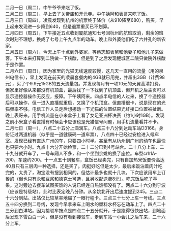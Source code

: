 二月一日（周二），中午爷爷来吃了饭。</br>
二月二日（周三），早上去了关帝庙和开元寺。中午姨阿和表哥来吃了饭。</br>
二月三日（周四），凌晨发现到杭州的机票终于降价（从910降至680），购买。早上起来发现进一步降到640，但是退票重买已不划算。</br>
二月四日（周五），下午接近五点收到厦航通知七号回杭州的航班取消，剩余的班次时刻不理想，换成了七号上午九点半的动车。晚上和外婆他们吃了六井孔的新农家。</br>
二月五日（周六），今天上午十点到外婆家，等蔡志超表舅和他妻子和他儿子来做客。下午本来打算到二院做一下核酸，但是到了之后发现鲤城区二院只做院外核酸于是作罢。</br>
二月六日（周日），因为家里的光猫无线速度较慢，这几天一直用的流量（用的泉州电信卡），早上发现在前天的凌晨套餐内的4GB就已用完，并超出3GB（计费98元），买了个9.9元15GB的五天流量包。并发现每月有一项10元的天翼高清扣费，但家里好像从来都没有机顶盒，最后找了一下找到了机顶盒，但开机之后主页可以显示遥控器操作无反应，报障。下午姨阿来。四点半电信的人过来，换了个遥控器后可以操作，但一进入直播就重启，又换了个机顶盒。但直播很卡，说是现在的光猫频率不够。电信工作人员走后想挪动一下光猫的位置结果光纤接口位置被扯断。晚上表哥来。用手机流量在小米盒子上看了女足亚洲杯决赛（约1小时1GB）。发现之前小米盒子看直播有时候会卡应该也是光猫信号问题，用手机流量看并不卡。</br>
二月七日（周一），八点二十五分上滴滴车。八点三十八分到达动车站D3166。身份证过两道机器（似乎是一道健康码一道车票），八点四十已经过安检进入候车室。发现已经有直达广州的车，只要四小时半。甚至有从杭州到广州的动车也最快也只要六小时。九点十六分开始检票，二十二分已到4号站台。二十八分上车，二十九分就开车了，一号车厢人不多，和一个坐到余姚的换了座位。车型crh1A-200，车速约200。十一点五十到餐车，盒饭已经卖完，只有自加热米饭要价高达40且只有三层肉一种选择，还是买了。肉挺好吃但是太少，最后米饭沾着肉汁吃完的，太贵了，淘宝没有搜到相同的，但估计最多也就十几块。下次应该用车上订餐的（但也只有永和豆浆和德克士可选，且另收配送费8元）。吃完饭后吃了苹果。这时旁边去餐车试图买饭的人说已经连自热饭都没有了。两点二十六分到宁波（应该是特级站），此时比表定晚八分钟。从余姚北开出后速度提到245。三点二十六分到站。出站仅比较草率地瞄了一眼行程卡。三点三十七分上车一号线。三点五十四分换到二号线，发现今早拿来车上喝水的塑料水杯忘在动车上了。四点二十三分到白洋站。因为接驳车按点是四点二十五分就开，于是跑得很快出站，到地面后发现下雪白白一片，但是没有看到接驳车，走到车站一小会儿之后车来，二十六分上车。</br>
